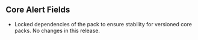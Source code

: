 ## Core Alert Fields

- Locked dependencies of the pack to ensure stability for versioned core packs. No changes in this release.